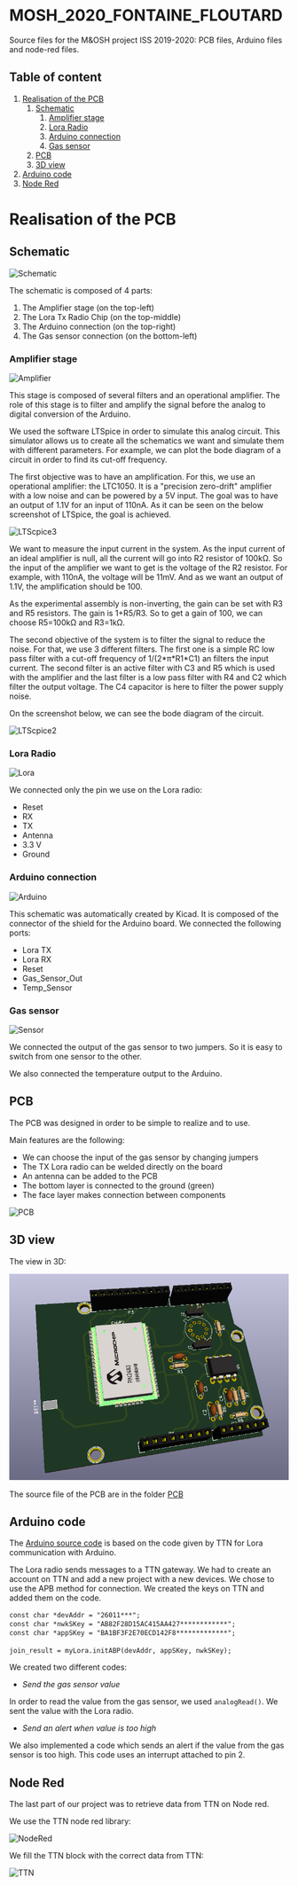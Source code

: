 # MOSH_2020_FONTAINE_FLOUTARD
Source files for the M&OSH project ISS 2019-2020: PCB files, Arduino files and node-red files.


## Table of content

1. [Realisation of the PCB](#Realisation-of-the-PCB)
    1. [Schematic](#schematic)
        1. [Amplifier stage](#amplifier-stage)
        1. [Lora Radio](#lora-radio)
        1. [Arduino connection](#arduino-conetion)
        1. [Gas sensor](#gas-sensor)
    1. [PCB](#pcb)
    1. [3D view](#3d-view)
1. [Arduino code](#arduino-code)
1. [Node Red](#node-red)


# Realisation of the PCB

## Schematic 

![Schematic](./img/schema.PNG)

The schematic is composed of 4 parts:

1. The Amplifier stage (on the top-left)
1. The Lora Tx Radio Chip (on the top-middle)
1. The Arduino connection (on the top-right)
1. The Gas sensor connection (on the bottom-left)

### Amplifier stage

![Amplifier](./img/amplifier.PNG)

This stage is composed of several filters and an operational amplifier. The role of this stage is to filter and amplify the signal before the analog to digital conversion of the Arduino. 

We used the software LTSpice in order to simulate this analog circuit. This simulator allows us to create all the schematics we want and simulate them with different parameters. For example, we can plot the bode diagram of a circuit in order to find its cut-off frequency.

The first objective was to have an amplification. For this, we use an operational amplifier: the LTC1050. It is a "precision zero-drift" amplifier with a low noise and can be powered by a 5V input. The goal was to have an output of 1.1V for an input of 110nA. As it can be seen on the below screenshot of LTSpice, the goal is achieved.

![LTScpice3](./img/ltspice3.png)

We want to measure the input current in the system. As the input current of an ideal amplifier is null, all the current will go into R2 resistor of 100kΩ. So the input of the amplifier we want to get is the voltage of the R2 resistor. For example, with 110nA, the voltage will be 11mV. And as we want an output of 1.1V, the amplification should be 100.

As the experimental assembly is non-inverting, the gain can be set with R3 and R5 resistors. The gain is 1+R5/R3. So to get a gain of 100, we can choose R5=100kΩ and R3=1kΩ.

The second objective of the system is to filter the signal to reduce the noise. For that, we use 3 different filters. The first one is a simple RC low pass filter with a cut-off frequency of 1/(2\*π\*R1\*C1) an filters the input current. The second filter is an active filter with C3 and R5 which is used with the amplifier and the last filter is a low pass filter with R4 and C2 which filter the output voltage. The C4 capacitor is here to filter the power supply noise.

On the screenshot below, we can see the bode diagram of the circuit.

![LTScpice2](./img/ltspice2.png)

### Lora Radio

![Lora](./img/lora.PNG)

We connected only the pin we use on the Lora radio:
* Reset
* RX
* TX
* Antenna
* 3.3 V
* Ground

### Arduino connection

![Arduino](./img/arduino.PNG)

This schematic was automatically created by Kicad. It is composed of the connector of the shield for the Arduino board.
We connected the following ports:
* Lora TX
* Lora RX
* Reset
* Gas_Sensor_Out
* Temp_Sensor

### Gas sensor

![Sensor](./img/sensor.PNG)

We connected the output of the gas sensor to two jumpers. So it is easy to switch from one sensor to the other. 

We also connected the temperature output to the Arduino.


## PCB

The PCB was designed in order to be simple to realize and to use. 

Main features are the following:
* We can choose the input of the gas sensor by changing jumpers
* The TX Lora radio can be welded directly on the board
* An antenna can be added to the PCB 
* The bottom layer is connected to the ground (green)
* The face layer makes connection between components

![PCB](./img/pcb.PNG)

## 3D view

The view in 3D:

![3D](./img/3d.PNG)

The source file of the PCB are in the folder [PCB](https://github.com/MOSH-Insa-Toulouse/MOSH_2020_FONTAINE_FLOUTARD/tree/master/PCB)

## Arduino code

The [Arduino source code](https://github.com/MOSH-Insa-Toulouse/MOSH_2020_FONTAINE_FLOUTARD/tree/master/Arduino) is based on the code given by TTN for Lora communication with Arduino. 

The Lora radio sends messages to a TTN gateway. We had to create an account on TTN and add a new project with a new devices.
We chose to use the APB method for connection. 
We created the keys on TTN and added them on the code.

```
const char *devAddr = "26011***";
const char *nwkSKey = "AB82F28D15AC415AA427************";
const char *appSKey = "BA1BF3F2E70ECD142F8*************";

join_result = myLora.initABP(devAddr, appSKey, nwkSKey);
```


We created two different codes:

* *Send the gas sensor value*

In order to read the value from the gas sensor, we used `analogRead()`. We sent the value with the Lora radio.

* *Send an alert when value is too high*

We also implemented a code which sends an alert if the value from the gas sensor is too high. This code uses an interrupt attached to pin 2. 

## Node Red

The last part of our project was to retrieve data from TTN on Node red. 

We use the TTN node red library:

![NodeRed](./img/node-red.PNG)

We fill the TTN block with the correct data from TTN:

![TTN](./img/ttn.PNG)

